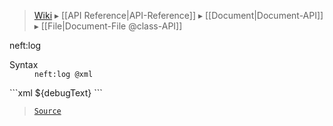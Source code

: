 > [Wiki](Home) ▸ [[API Reference|API-Reference]] ▸ [[Document|Document-API]] ▸ [[File|Document-File @class-API]]

neft:log
<dl><dt>Syntax</dt><dd><code>neft:log @xml</code></dd></dl>
```xml
<neft:log debugObject="${data.someObject}">${debugText}</neft:log>
```

> [`Source`](/Neft-io/neft/blob/feb74662c4f7ee7aedc58bcb4488ea1b56f65be9/src/document/file/parse/logs.litcoffee#neftlog)

